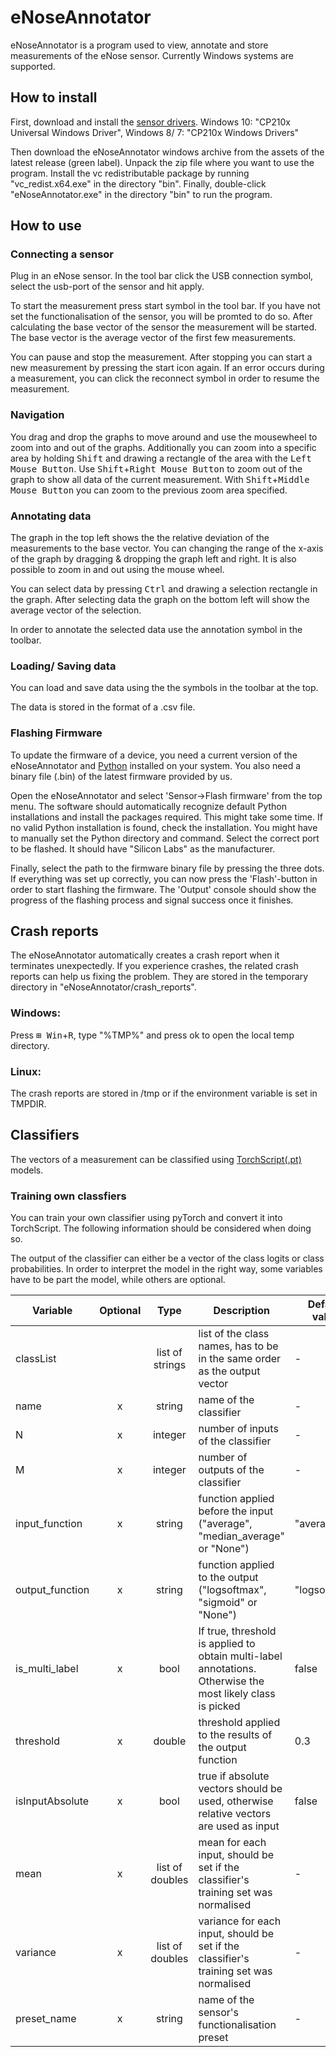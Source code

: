 # eNoseAnnotator

eNoseAnnotator is a program used to view, annotate and store measurements of the eNose sensor. Currently Windows systems are supported.

## How to install

First, download and install the [sensor drivers](https://www.silabs.com/products/development-tools/software/usb-to-uart-bridge-vcp-drivers). 
Windows 10: "CP210x Universal Windows Driver", Windows 8/ 7: "CP210x Windows Drivers"

Then download the eNoseAnnotator windows archive from the assets of the latest release (green label).
Unpack the zip file where you want to use the program. Install the vc redistributable package by running "vc_redist.x64.exe" in the directory "bin".
Finally, double-click "eNoseAnnotator.exe" in the directory "bin" to run the program.



## How to use

### Connecting a sensor

Plug in an eNose sensor. In the tool bar click the USB connection symbol, select the usb-port of the sensor and hit apply. 

To start the measurement press start symbol in the tool bar. If you have not set the functionalisation of the sensor, you will be promted to do so. After calculating the base vector of the sensor the measurement will be started. The base vector is the average vector of the first few measurements.

You can pause and stop the measurement. After stopping you can start a new measurement by pressing the start icon again. If an error occurs during a measurement, you can click the reconnect symbol in order to resume the measurement. 

### Navigation
You drag and drop the graphs to move around and use the mousewheel to zoom into and out of the graphs. Additionally you can zoom into a specific area by holding <kbd>Shift</kbd> and drawing a rectangle of the area with the <kbd>Left Mouse Button</kbd>.
Use <kbd>Shift</kbd>+<kbd>Right Mouse Button</kbd> to zoom out of the graph to show all data of the current measurement. With <kbd>Shift</kbd>+<kbd>Middle Mouse Button</kbd> you can zoom to the previous zoom area specified.

### Annotating data

The graph in the top left shows the the relative deviation of the measurements to the base vector. You can changing the range of the x-axis of the graph by dragging & dropping the graph left and right. It is also possible to zoom in and out using the mouse wheel. 

You can select data by pressing <kbd>Ctrl</kbd> and drawing a selection rectangle in the graph. After selecting data the graph on the bottom left will show the average vector of the selection. 

In order to annotate the selected data use the annotation symbol in the toolbar.

### Loading/ Saving data

You can load and save data using the the symbols in the toolbar at the top.

The data is stored in the format of a .csv file.

### Flashing Firmware
To update the firmware of a device, you need a current version of the eNoseAnnotator and [Python](https://www.python.org/downloads/) installed on your system. You also need a binary file (.bin) of the latest firmware provided by us. 

Open the eNoseAnnotator and select 'Sensor->Flash firmware' from the top menu. The software should automatically recognize default Python installations and install the packages required. This might take some time. If no valid Python installation is found, check the installation. You might have to manually set the Python directory and command. 
Select the correct port to be flashed. It should have "Silicon Labs" as the manufacturer. 

Finally, select the path to the firmware binary file by pressing the three dots. If everything was set up correctly, you can now press the 'Flash'-button in order to start flashing the firmware. The 'Output' console should show the progress of the flashing process and signal success once it finishes.


## Crash reports

The eNoseAnnotator automatically creates a crash report when it terminates unexpectedly. If you experience crashes, the related crash reports can help us fixing the problem.
They are stored in the temporary directory in "eNoseAnnotator/crash_reports".
### Windows:
Press <kbd>⊞ Win</kbd>+<kbd>R</kbd>, type "%TMP%" and press ok to open the local temp directory.

### Linux:
The crash reports are stored in /tmp or if the environment variable is set in TMPDIR.

## Classifiers

The vectors of a measurement can be classified using [TorchScript(.pt)](https://pytorch.org/tutorials/advanced/cpp_export.html) models. 

### Training own classfiers

You can train your own classifier using pyTorch and convert it into TorchScript. The following information should be considered when doing so.

The output of the classifier can either be a vector of the class logits or class probabilities. In order to interpret the model in the right way, some variables have to be part the model, while others are optional.

| Variable        | Optional |Type             | Description                                                                                                | Default value |
| --------------- | :------: | :-------------: | ---------------------------------------------------------------------------------------------------------- | ------------- |
| classList       |          | list of strings | list of the class names, has to be in the same order as the output vector                                  | -             |
| name            | x        | string          | name of the classifier                                                                                     | -             |
| N               | x        | integer         | number of inputs of the classifier                                                                         | -             |
| M               | x        | integer         | number of outputs of the classifier                                                                        | -             |
| input_function  | x        | string          | function applied before the input ("average", "median_average" or "None")                                  | "average"     |
| output_function | x        | string          | function applied to the output ("logsoftmax", "sigmoid" or "None")                                         | "logsoftmax"  |
| is_multi_label  | x        | bool            | If true, threshold is applied to obtain multi-label annotations. Otherwise the most likely class is picked | false         |
| threshold       | x        | double          | threshold applied to the results of the output function                                                    | 0.3           |
| isInputAbsolute | x        | bool            | true if absolute vectors should be used, otherwise relative vectors are used as input                      | false         |
| mean            | x        | list of doubles | mean for each input, should be set if the classifier's training set was normalised                         | -             |
| variance        | x        | list of doubles | variance for each input, should be set if the classifier's training set was normalised                     | -             |
| preset_name     | x        | string          | name of the sensor's functionalisation preset                                                              | -             |


